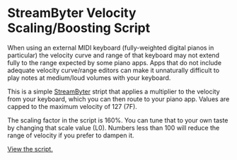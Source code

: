 # StreamByter Velocity Scaling/Boosting Script

When using an external MIDI keyboard (fully-weighted digital pianos in particular) the velocity curve and range of that keyboard may not extend fully to the range expected by some piano apps. Apps that do not include adequate velocity curve/range editors can make it unnaturally difficult to play notes at medium/loud volumes with your keyboard.

This is a simple [StreamByter](https://audeonic.com/streambyter/) stript that applies a multiplier to the velocity from your keyboard, which you can then route to your piano app. Values are capped to the maximum velocity of 127 (7F).

The scaling factor in the script is 160%. You can tune that to your own taste by changing that scale value (L0). Numbers less than 100 will reduce the range of velocity if you prefer to dampen it.

[View the script.](./StreamByter-VelocityBoost.txt)
